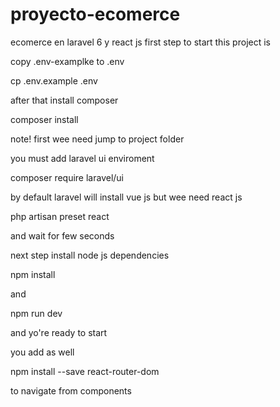 # proyecto-ecomerce
ecomerce en laravel 6 y react js
first step to start this project is

copy .env-examplke to .env

cp .env.example .env

after that install composer

composer install

note! first wee need jump to project folder

you must add laravel ui enviroment

composer require laravel/ui

by default laravel will install vue js but wee need react js 

php artisan preset react

and wait for few seconds

next step install node js dependencies 

npm install

and 

npm run dev

and yo're ready to start

you add as well

npm install --save react-router-dom

to navigate from components





